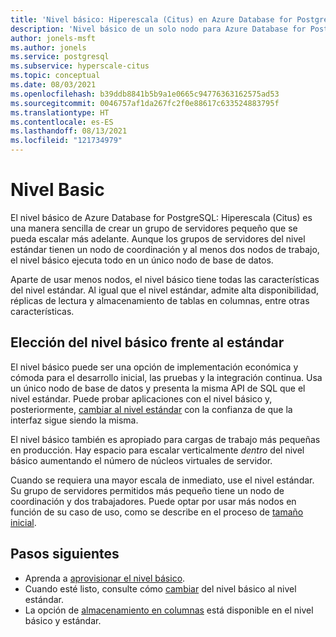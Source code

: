 ```yaml
---
title: 'Nivel básico: Hiperescala (Citus) en Azure Database for PostgreSQL'
description: 'Nivel básico de un solo nodo para Azure Database for PostgreSQL : Hiperescala (Citus)'
author: jonels-msft
ms.author: jonels
ms.service: postgresql
ms.subservice: hyperscale-citus
ms.topic: conceptual
ms.date: 08/03/2021
ms.openlocfilehash: b39ddb8841b5b9a1e0665c94776363162575ad53
ms.sourcegitcommit: 0046757af1da267fc2f0e88617c633524883795f
ms.translationtype: HT
ms.contentlocale: es-ES
ms.lasthandoff: 08/13/2021
ms.locfileid: "121734979"
---
```

# <a name="basic-tier"></a>Nivel Basic

El nivel básico de Azure Database for PostgreSQL: Hiperescala (Citus) es una manera sencilla de crear un grupo de servidores pequeño que se pueda escalar más adelante. Aunque los grupos de servidores del nivel estándar tienen un nodo de coordinación y al menos dos nodos de trabajo, el nivel básico ejecuta todo en un único nodo de base de datos.

Aparte de usar menos nodos, el nivel básico tiene todas las características del nivel estándar. Al igual que el nivel estándar, admite alta disponibilidad, réplicas de lectura y almacenamiento de tablas en columnas, entre otras características.

## <a name="choosing-basic-vs-standard-tier"></a>Elección del nivel básico frente al estándar

El nivel básico puede ser una opción de implementación económica y cómoda para el desarrollo inicial, las pruebas y la integración continua. Usa un único nodo de base de datos y presenta la misma API de SQL que el nivel estándar. Puede probar aplicaciones con el nivel básico y, posteriormente, [cambiar al nivel estándar](howto-hyperscale-scale-grow.md#add-worker-nodes) con la confianza de que la interfaz sigue siendo la misma.

El nivel básico también es apropiado para cargas de trabajo más pequeñas en producción. Hay espacio para escalar verticalmente *dentro* del nivel básico aumentando el número de núcleos virtuales de servidor.

Cuando se requiera una mayor escala de inmediato, use el nivel estándar. Su grupo de servidores permitidos más pequeño tiene un nodo de coordinación y dos trabajadores. Puede optar por usar más nodos en función de su caso de uso, como se describe en el proceso de [tamaño inicial](howto-hyperscale-scale-initial.md).

## <a name="next-steps"></a>Pasos siguientes

* Aprenda a [aprovisionar el nivel básico](quickstart-create-hyperscale-basic-tier.md).
* Cuando esté listo, consulte cómo [cambiar](howto-hyperscale-scale-grow.md#add-worker-nodes) del nivel básico al nivel estándar.
* La opción de [almacenamiento en columnas](concepts-hyperscale-columnar.md) está disponible en el nivel básico y estándar.
